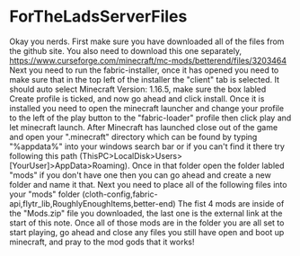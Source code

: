 # ForTheLadsServerFiles
Okay you nerds.
First make sure you have downloaded all of the files from the github site.
You also need to download this one separately, https://www.curseforge.com/minecraft/mc-mods/betterend/files/3203464
Next you need to run the fabric-installer, once it has opened you need to make sure that in the top
left of the installer the "client" tab is selected.
It should auto select Minecraft Version: 1.16.5, make sure the box labled Create profile is ticked,
and now go ahead and click install.
Once it is installed you need to open the minecraft launcher and change your profile to the left of the
play button to the "fabric-loader" profile then click play and let minecraft launch.
After Minecraft has launched close out of the game and open your ".minecraft" directory which can be found
by typing "%appdata%" into your windows search bar or if you can't find it there try
following this path (ThisPC>LocalDisk>Users>[YourUser]>AppData>Roaming). Once in that folder open the folder
labled "mods" if you don't have one then you can go ahead and create a new folder and name it that.
Next you need to place all of the following files into your "mods" folder
(cloth-config,fabric-api,flytr_lib,RoughlyEnoughItems,better-end) The fist 4 mods are inside of the "Mods.zip" file you downloaded, the last one is the external link at the start of this note.
Once all of those mods are in the folder you are all set to start playing, go ahead and close any files you still
have open and boot up minecraft, and pray to the mod gods that it works!
